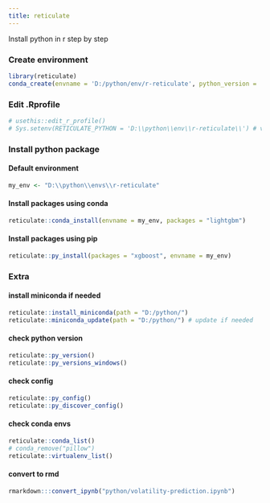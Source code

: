 ```yaml
---
title: reticulate
---
```


Install python in r step by step

### Create environment

```r
library(reticulate)
conda_create(envname = 'D:/python/env/r-reticulate', python_version = '3.6.13')
```

### Edit .Rprofile
```r
# usethis::edit_r_profile()
# Sys.setenv(RETICULATE_PYTHON = 'D:\\python\\env\\r-reticulate\\') # version 3.6
```

### Install python package

#### Default environment

```r
my_env <- "D:\\python\\envs\\r-reticulate"
```

#### Install packages using conda
```r
reticulate::conda_install(envname = my_env, packages = "lightgbm")
```

#### Install packages using pip

```r
reticulate::py_install(packages = "xgboost", envname = my_env)
```

### Extra
#### install miniconda if needed
```r
reticulate::install_miniconda(path = "D:/python/")
reticulate::miniconda_update(path = "D:/python/") # update if needed
```

#### check python version
```r
reticulate::py_version()
reticulate::py_versions_windows()
```

#### check config
```r
reticulate::py_config() 
reticulate::py_discover_config()
```

#### check conda envs
```r
reticulate::conda_list()
# conda_remove("pillow")
reticulate::virtualenv_list()
```

#### convert to rmd
```r
rmarkdown:::convert_ipynb("python/volatility-prediction.ipynb")
```
